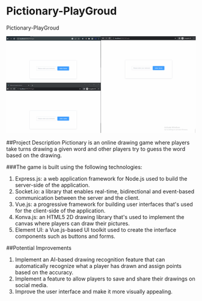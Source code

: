 # Pictionary-PlayGroud
Pictionary-PlayGroud

![Pictionary Demo](./Pictionary-PlayGroud.gif)

##Project Description
Pictionary is an online drawing game where players take turns drawing a given word and other players try to guess the word based on the drawing. 

###The game is built using the following technologies:
<ol>
  <li>Express.js: a web application framework for Node.js used to build the server-side of the application.</li>
  <li>Socket.io: a library that enables real-time, bidirectional and event-based communication between the server and the client.</li>
  <li>Vue.js: a progressive framework for building user interfaces that's used for the client-side of the application.</li>
  <li>Konva.js: an HTML5 2D drawing library that's used to implement the canvas where players can draw their pictures.</li>
  <li>Element UI: a Vue.js-based UI toolkit used to create the interface components such as buttons and forms.</li>
</ol>

##Potential Improvements
<ol>
  <li>Implement an AI-based drawing recognition feature that can automatically recognize what a player has drawn and assign points based on the accuracy.</li>
  <li>Implement a feature to allow players to save and share their drawings on social media.</li>
  <li>Improve the user interface and make it more visually appealing.</li>
</ol>
